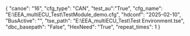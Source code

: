{
        "canoe": "16",
        "cfg_type": "CAN",
        "test_au":"True",
        "cfg_name": "E:\\EEA_multiECU_Test\\TestModule_demo.cfg",
        "hdconf": "2025-02-10",
        "BusActive": "",
        "tse_path": "E:\\EEA_multiECU_Test\\Test Environment.tse",
        "dbc_basepath": "False",
        "HexNeed": "True",
        "repeat_times": 1
    }
